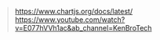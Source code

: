 
<!-- Chart JS -->
> https://www.chartjs.org/docs/latest/
> https://www.youtube.com/watch?v=E077hVVh1ac&ab_channel=KenBroTech